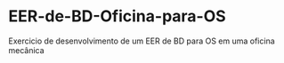 # EER-de-BD-Oficina-para-OS
Exercicio de desenvolvimento de um EER de BD para OS em uma oficina mecânica
